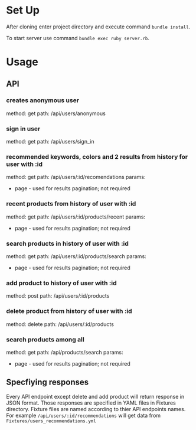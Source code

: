 Set Up
======

After cloning enter project directory and execute command `bundle install`.

To start server use command `bundle exec ruby server.rb`.

Usage
=====

API
---
### creates anonymous user
method: get 
path: /api/users/anonymous

### sign in user
method: get 
path: /api/users/sign_in

### recommended keywords, colors and 2 results from history for user with :id
method: get 
path: /api/users/:id/recomendations
params:
  - page - used for results pagination; not required

### recent products from history of user with :id
method: get 
path: /api/users/:id/products/recent
params:
  - page - used for results pagination; not required

### search products in history of user with :id
method: get 
path: /api/users/:id/products/search
params:
  - page - used for results pagination; not required

### add product to history of user with :id
method: post 
path: /api/users/:id/products

### delete product from history of user with :id
method: delete 
path: /api/users/:id/products

### search products among all
method: get 
path: /api/products/search
params:
  - page - used for results pagination; not required

Specfiying responses
-------------------

Every API endpoint except delete and add product will return response in JSON format.
Those responses are specified in YAML files in Fixtures directory. Fixture files are named according to thier API endpoints names. For example `/api/users/:id/recommendations` will get data from `Fixtures/users_recommendations.yml`

